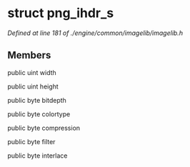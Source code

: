 # struct png_ihdr_s

*Defined at line 181 of ./engine/common/imagelib/imagelib.h*

## Members

public uint width

public uint height

public byte bitdepth

public byte colortype

public byte compression

public byte filter

public byte interlace



